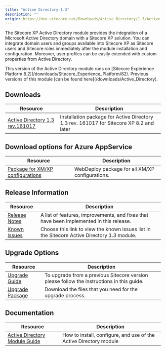 ```yaml
---
title: "Active Directory 1.3"
description: ""
origin: https://dev.sitecore.net/Downloads/Active_Directory/1_3/Active_Directory_1_3.aspx
---
```


The Sitecore XP Active Directory module provides the integration of a Microsoft Active Directory domain with a Sitecore XP solution. You can integrate domain users and groups available into Sitecore XP as Sitecore users and Sitecore roles immediately after the module installation and configuration. Moreover, user profiles can be easily extended with custom properties from Active Directory.

  <Alert variant='warning' mb={4}>
    <AlertIcon />
    This version of the Active Directory module runs on [Sitecore Experience Platform 8.2](/downloads/Sitecore_Experience_Platform/82).  
Previous versions of this module [can be found here](/downloads/Active_Directory).
  </Alert>
  

## Downloads

 | Resource | Description |
 | --- | --- |
 | [Active Directory 1.3 rev.161017](https://scdp.blob.core.windows.net/downloads/Active%20Directory/1%203/Active%20Directory%201%203/Secure/Sitecore%20Active%20Directory%20component%201.3%20rev.%20161017.zip) | Installation package for Active Directory 1.3 rev. 161017 for Sitecore XP 8.2 and later |

## Download options for Azure AppService

 | Resource | Description |
 | --- | --- |
 | [Package for XM/XP configurations](https://scdp.blob.core.windows.net/downloads/Active%20Directory/1%203/Active%20Directory%201%203/Secure/Sitecore%20Active%20Directory%20component%201.3%20rev.%20161017.scwdp.zip) | WebDeploy package for all XM/XP configurations. |

## Release Information

 | Resource | Description |
 | --- | --- |
 | [Release Notes](/downloads/Active_Directory/1_3/Active_Directory_1_3/Release_Notes) | A list of features, improvements, and fixes that have been implemented in this release. |
 | [Known Issues](/downloads/Active_Directory/1_3/Active_Directory_1_3/Known_Issues) | Choose this link to view the known issues list in the Sitecore Active Directory 1.3 module. |

## Upgrade Options

 | Resource | Description |
 | --- | --- |
 | [Upgrade Guide](/downloads/Active_Directory/1_3/Active_Directory_1_3/Upgrade_Guide) | To upgrade from a previous Sitecore version please follow the instructions in this guide. |
 | [Upgrade Package](https://scdp.blob.core.windows.net/downloads/Active%20Directory/1%203/Active%20Directory%201%203/Secure/Sitecore%20Active%20Directory%20component%20%201.3%20rev.%20161017%20Upgrade.zip) | Download the files that you need for the upgrade process. |

## Documentation

 | Resource | Description |
 | --- | --- |
 | [Active Directory Module Guide](https://scdp.blob.core.windows.net/downloads/Active%20Directory/1%203/Active%20Directory%201%203/Secure/Sitecore_Active_Directory_Module_Guide_SC82.pdf) | How to install, configure, and use of the Active Directory module |
